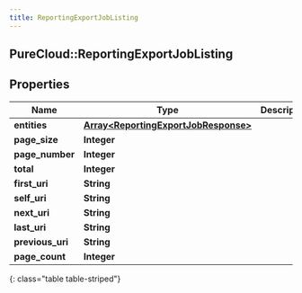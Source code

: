 ```yaml
---
title: ReportingExportJobListing
---
```

## PureCloud::ReportingExportJobListing

## Properties

|Name | Type | Description | Notes|
|------------ | ------------- | ------------- | -------------|
| **entities** | [**Array&lt;ReportingExportJobResponse&gt;**](ReportingExportJobResponse.html) |  | [optional] |
| **page_size** | **Integer** |  | [optional] |
| **page_number** | **Integer** |  | [optional] |
| **total** | **Integer** |  | [optional] |
| **first_uri** | **String** |  | [optional] |
| **self_uri** | **String** |  | [optional] |
| **next_uri** | **String** |  | [optional] |
| **last_uri** | **String** |  | [optional] |
| **previous_uri** | **String** |  | [optional] |
| **page_count** | **Integer** |  | [optional] |
{: class="table table-striped"}


